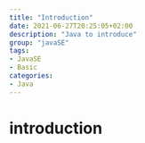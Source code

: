 ```yaml
---
title: "Introduction"
date: 2021-06-27T20:25:05+02:00
description: "Java to introduce"
group: "javaSE"
tags:
- JavaSE 
- Basic
categories:
- Java
---
```


# introduction

